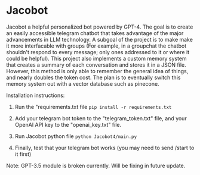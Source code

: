 # Jacobot
Jacobot a helpful personalized bot powered by GPT-4. The goal is to create an easily accessible telegram chatbot that takes advantage of the major advancements in LLM technology. A subgoal of the project is to make make it more interfacable with groups (For example, in a groupchat the chatbot shouldn't respond to every message; only ones addressed to it or where it could be helpful). This project also implements a custom memory system that creates a summary of each conversation and stores it in a JSON file. However, this method is only able to remember the general idea of things, and nearly doubles the token cost. The plan is to eventually switch this memory system out with a vector database such as pinecone.

Installation instructions: 
1. Run the "requirements.txt file
```pip install -r requirements.txt```

2. Add your telegram bot token to the "telegram_token.txt" file, and your OpenAI API key to the "openai_key.txt" file.

3. Run Jacobot python file
```python Jacobot4/main.py```
4. Finally, test that your telegram bot works (you may need to send /start to it first)

Note: GPT-3.5 module is broken currently. Will be fixing in future update.

